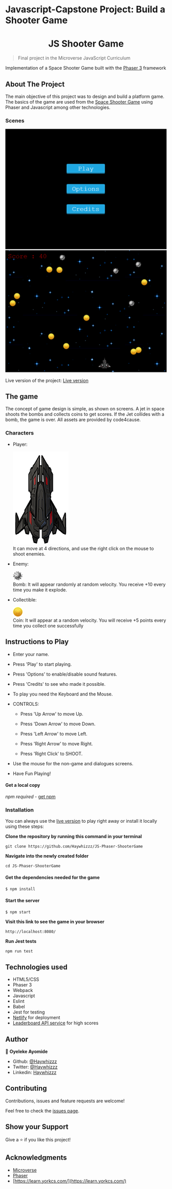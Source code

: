 # Javascript-Capstone Project: Build a Shooter Game

<h1 align="center">
  JS Shooter Game
</h1>

> Final project in the Microverse JavaScript Curriculum

Implementation of a Space Shooter Game built with the [Phaser 3](https://phaser.io/phaser3) framework

## About The Project

The main objective of this project was to design and build a platform game. The basics of the game are used from the [Space Shooter Game](https://learn.yorkcs.com/category/tutorials/gamedev/phaser-3/build-a-space-shooter-with-phaser-3/) using Phaser and Javascript among other technologies.

### Scenes

![screenshot](./assets/Welcome.png)
![screenshot](./assets/gamescene.png)

Live version of the project: [Live version](https://nervous-mcnulty-6b379e.netlify.app/)

## The game

The concept of game design is simple, as shown on screens. A jet in space shoots the bombs and collects coins to get scores. If the Jet collides with a bomb, the game is over. All assets are provided by code4cause.

### Characters

* Player: <div ><img src="assets/images/shooter.png"></div>
It can move at 4 directions, and use the right click on the mouse to shoot enemies.

* Enemy: <div ><img src="assets/images/bomb.png"></div>
Bomb: It will appear randomly at random velocity. You receive +10 every time you make it explode.

* Collectible:  <div ><img src="assets/images/coin.png"></div>
Coin: It will appear at a random velocity. You will receive +5 points every time you collect one successfully

## Instructions to Play

- Enter your name.

- Press 'Play' to start playing.

- Press 'Options' to enable/disable sound features.

- Press 'Credits' to see who made it possible.

- To play you need the Keyboard and the Mouse.

- CONTROLS:

  - Press 'Up Arrow' to move Up.

  - Press 'Down Arrow' to move Down.

  - Press 'Left Arrow' to move Left.

  - Press 'Right Arrow' to move Right.

  - Press 'Right Click' to SHOOT.

- Use the mouse for the non-game and dialogues screens.

- Have Fun Playing!

#### Get a local copy

_npm required_ - [get npm](https://www.npmjs.com/get-npm)

### Installation

You can always use the [live version](https://nervous-mcnulty-6b379e.netlify.app/) to play right away or install it locally using these steps:

**Clone the repository by running this command in your terminal**

```
git clone https://github.com/Haywhizzz/JS-Phaser-ShooterGame
```

**Navigate into the newly created folder**

```
cd JS-Phaser-ShooterGame
```

#### Get the dependencies needed for the game

`$ npm install`

#### Start the server

`$ npm start`

**Visit this link to see the game in your browser**

```
http://localhost:8080/
```

**Run Jest tests**

```
npm run test
```
## Technologies used

- HTML5/CSS
- Phaser 3
- Webpack
- Javascript
- Eslint
- Babel
- Jest for testing
- [Netlify](https://www.netlify.com/) for deployment
- [Leaderboard API service](https://www.notion.so/Leaderboard-API-service-24c0c3c116974ac49488d4eb0267ade3) for high scores

## Author

👤 **Oyeleke Ayomide**

- Github: [@Haywhizzz](https://github.com/Haywhizzz)
- Twitter: [@Haywhizzz](https://twitter.com/Haywhizzz)
- Linkedin: [Haywhizzz](https://www.linkedin.com/in/oyelekeayomide)

## Contributing

Contributions, issues and feature requests are welcome!

Feel free to check the [issues page](https://github.com/Haywhizzz/JS-Phaser-ShooterGame/issues).

## Show your Support

Give a ⭐️ if you like this project!

## Acknowledgments

- [Microverse](https://www.microverse.org/)
- [Phaser](https://phaser.io/)
- [https://learn.yorkcs.com/](https://learn.yorkcs.com/)